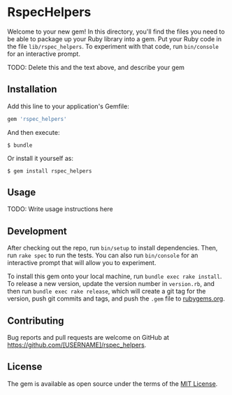 # RspecHelpers

Welcome to your new gem! In this directory, you'll find the files you need to be able to package up your Ruby library into a gem. Put your Ruby code in the file `lib/rspec_helpers`. To experiment with that code, run `bin/console` for an interactive prompt.

TODO: Delete this and the text above, and describe your gem

## Installation

Add this line to your application's Gemfile:

```ruby
gem 'rspec_helpers'
```

And then execute:

    $ bundle

Or install it yourself as:

    $ gem install rspec_helpers

## Usage

TODO: Write usage instructions here

## Development

After checking out the repo, run `bin/setup` to install dependencies. Then, run `rake spec` to run the tests. You can also run `bin/console` for an interactive prompt that will allow you to experiment.

To install this gem onto your local machine, run `bundle exec rake install`. To release a new version, update the version number in `version.rb`, and then run `bundle exec rake release`, which will create a git tag for the version, push git commits and tags, and push the `.gem` file to [rubygems.org](https://rubygems.org).

## Contributing

Bug reports and pull requests are welcome on GitHub at https://github.com/[USERNAME]/rspec_helpers.


## License

The gem is available as open source under the terms of the [MIT License](http://opensource.org/licenses/MIT).

